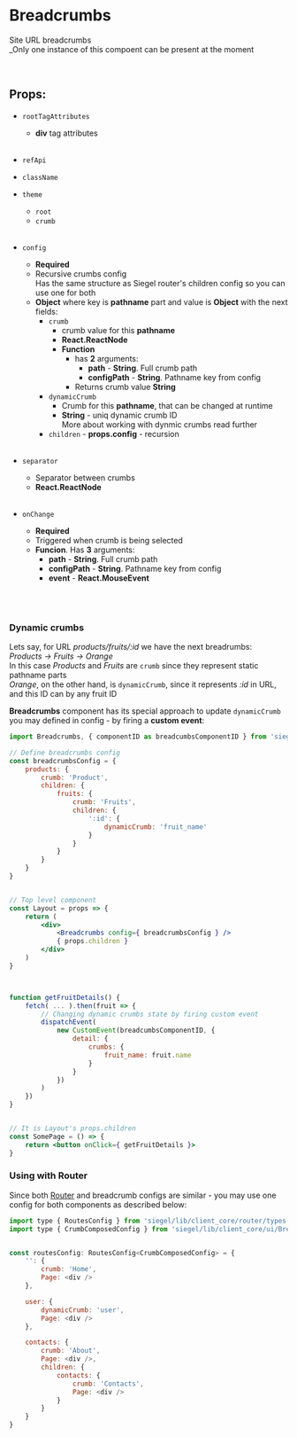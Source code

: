 # Breadcrumbs

Site URL breadcrumbs<br />
_Only one instance of this compoent can be present at the moment<br />


<br />

## Props:

- `rootTagAttributes`
    - **div** tag attributes<br /><br />

- `refApi`

- `className`

- `theme`
    - `root`
    - `crumb`<br /><br />

- `config`
    - **Required**
    - Recursive crumbs config<br />
        Has the same structure as Siegel router's children config so you can use one for both
    - **Object** where key is **pathname** part and value is **Object** with the next fields:
        - `crumb`
            - crumb value for this **pathname**
            - **React.ReactNode**
            - **Function**
                - has **2** arguments:
                    - **path** - **String**. Full crumb path
                    - **configPath** - **String**. Pathname key from config
                - Returns crumb value **String**
        - `dynamicCrumb`
            - Crumb for this **pathname**, that can be changed at runtime
            - **String** - uniq dynamic crumb ID<br />
            More about working with dynmic crumbs read further
        - `children` - **props.config** - recursion<br /><br />

- `separator`
    - Separator between crumbs
    - **React.ReactNode**<br /><br />

- `onChange`
    - **Required**
    - Triggered when crumb is being selected
    - **Funcion**. Has **3** arguments:
        - **path** - **String**. Full crumb path
        - **configPath** - **String**. Pathname key from config 
        - **event** - **React.MouseEvent<HTMLAnchorElement>**



<br /><br />

### Dynamic crumbs

Lets say, for URL _products/fruits/:id_ we have the next breadrumbs:<br />
_Products -> Fruits -> Orange_<br />
In this case _Products_ and _Fruits_ are `crumb` since they represent static pathname parts<br />
_Orange_, on the other hand, is `dynamicCrumb`, since it represents _:id_ in URL, and this ID can by any fruit ID<br />

**Breadcrumbs** component has its special approach to update `dynamicCrumb` you may defined in config - by firing a **custom event**:<br />

```jsx
import Breadcrumbs, { componentID as breadcumbsComponentID } from 'siegel/lib/client_core/ui/Breadcrumbs'

// Define breadcrumbs config
const breadcrumbsConfig = {
    products: {
        crumb: 'Product',
        children: {
            fruits: {
                crumb: 'Fruits',
                children: {
                    ':id': {
                        dynamicCrumb: 'fruit_name'
                    }
                }
            }
        }
    }
}


// Top level component
const Layout = props => {
    return (
        <div>
            <Breadcrumbs config={ breadcrumbsConfig } />
            { props.children }
        </div>
    )
}



function getFruitDetails() {
    fetch( ... ).then(fruit => {
        // Changing dynamic crumbs state by firing custom event
        dispatchEvent(
            new CustomEvent(breadcumbsComponentID, {
                detail: {
                    crumbs: {
                        fruit_name: fruit.name
                    }
                }
            })
        )
    })
}


// It is Layout's props.children 
const SomePage = () => {
    return <button onClick={ getFruitDetails }>
}

```



### Using with Router

Since both [Router](https://github.com/CyberCookie/siegel/tree/master/client_core/router) and breadcrumb configs are similar - you may use one config for both components as described below:<br />


```js
import type { RoutesConfig } from 'siegel/lib/client_core/router/types'
import type { CrumbComposedConfig } from 'siegel/lib/client_core/ui/Breadcrumbs'


const routesConfig: RoutesConfig<CrumbComposedConfig> = {
    '': {
        crumb: 'Home',
        Page: <div />
    },

    user: {
        dynamicCrumb: 'user',
        Page: <div />
    },

    contacts: {
        crumb: 'About',
        Page: <div />,
        children: {
            contacts: {
                crumb: 'Contacts',
                Page: <div />
            }
        }
    }
}
```